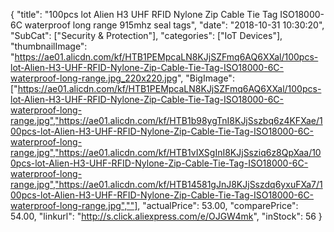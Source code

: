 {
	"title": "100pcs lot Alien H3 UHF RFID Nylone Zip Cable Tie Tag ISO18000-6C waterproof long range 915mhz seal tags",
	"date": "2018-10-31 10:30:20",
	"SubCat": ["Security & Protection"],
	"categories": ["IoT Devices"],
	"thumbnailImage": "https://ae01.alicdn.com/kf/HTB1PEMpcaLN8KJjSZFmq6AQ6XXal/100pcs-lot-Alien-H3-UHF-RFID-Nylone-Zip-Cable-Tie-Tag-ISO18000-6C-waterproof-long-range.jpg_220x220.jpg",
	"BigImage": ["https://ae01.alicdn.com/kf/HTB1PEMpcaLN8KJjSZFmq6AQ6XXal/100pcs-lot-Alien-H3-UHF-RFID-Nylone-Zip-Cable-Tie-Tag-ISO18000-6C-waterproof-long-range.jpg","https://ae01.alicdn.com/kf/HTB1b98ygTnI8KJjSszbq6z4KFXae/100pcs-lot-Alien-H3-UHF-RFID-Nylone-Zip-Cable-Tie-Tag-ISO18000-6C-waterproof-long-range.jpg","https://ae01.alicdn.com/kf/HTB1vIXSgInI8KJjSsziq6z8QpXaa/100pcs-lot-Alien-H3-UHF-RFID-Nylone-Zip-Cable-Tie-Tag-ISO18000-6C-waterproof-long-range.jpg","https://ae01.alicdn.com/kf/HTB14581gJnJ8KJjSszdq6yxuFXa7/100pcs-lot-Alien-H3-UHF-RFID-Nylone-Zip-Cable-Tie-Tag-ISO18000-6C-waterproof-long-range.jpg",""],
	"actualPrice": 53.00,
	"comparePrice": 54.00,
	"linkurl": "http://s.click.aliexpress.com/e/OJGW4mk",
	"inStock": 56
}
